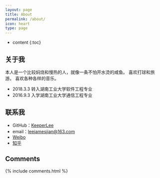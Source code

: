 ```yaml
---
layout: page
title: About
permalink: /about/
icon: heart
type: page
---
```


* content
{:toc}

## 关于我

本人是一个比较焖烧和慢热的人，就像一条不怕开水烫的咸鱼。
喜欢打球和旅游。
喜欢各种各样的音乐。

* 2018.3.3 转入湖南工业大学软件工程专业
* 2016.9.3 入学湖南工业大学通信工程专业


## 联系我

* GitHub：[KeeperLee](https://github.com/KeeperLee)
* email：leejamesjian@163.com
* [Weibo](http://weibo.com/ThomasJerryLee)
* [知乎](https://www.zhihu.com/people/Thomas-Jerry-Lee)


## Comments

{% include comments.html %}
